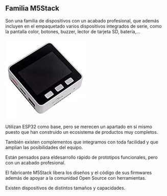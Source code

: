 ## Familia M5Stack

Son una familia de dispositivos con un acabado profesional, que además incluyen en el empaquetado varios dispositivos integrados de serie, como la pantalla color, botones, buzzer, lector de tarjeta SD, batería,...

![](./images/m5stack.jpg)

Utilizan ESP32 como base, pero se merecen un apartado en sí mismo puesto que han construido un ecosistema de productos muy completos.

También existen complementos que integramos con toda facilidad y que amplían las posibilidades del equipo.

Están pensados para eldesarrollo rápido de prototipos funcionales, pero con un acabado profesional.

El fabricante M5Stack libera los diseños y el código de sus firmwares además de apoyar a la comunidad Open Source con herramientas.

Existen dispositivos de distintos tamaños y capacidades.


